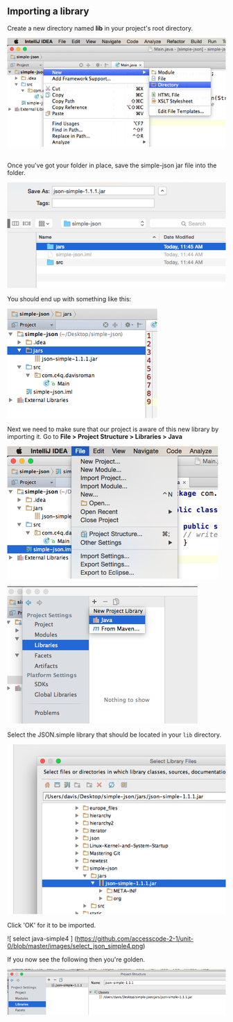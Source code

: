 ## Importing a library

Create a new directory named **lib** in your project's root directory.

![hashmaps](https://github.com/accesscode-2-1/unit-0/blob/master/images/makenewjarsdirectory.png)

<br/>
Once you've got your folder in place, save the simple-json jar file into the folder. 
<br/>

![select java-simple2](https://github.com/accesscode-2-1/unit-0/blob/master/images/select_json_simple2.png)

You should end up with something like this:

![jar directory](https://github.com/accesscode-2-1/unit-0/blob/master/images/jarsdirectory.png)

Next we need to make sure that our project is aware of this new library by importing it. Go to **File > Project Structure > Libraries > Java**

![project structure](https://github.com/accesscode-2-1/unit-0/blob/master/images/projectstructure.png)


![libraries java](https://github.com/accesscode-2-1/unit-0/blob/master/images/libraries_java.png)

Select the JSON.simple library that should be located in your `lib` directory.

![select java-simple](https://github.com/accesscode-2-1/unit-0/blob/master/images/select_json_simple.png)

Click 'OK' for it to be imported.

![ select java-simple4 ] (https://github.com/accesscode-2-1/unit-0/blob/master/images/select_json_simple4.png)

If you now see the following then you're golden.

![select java-simple3](https://github.com/accesscode-2-1/unit-0/blob/master/images/select_json_simple3.png)

